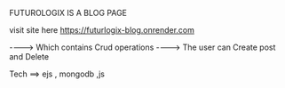 FUTUROLOGIX IS A BLOG PAGE 

visit site here https://futurlogix-blog.onrender.com

  ----> Which contains Crud operations 
  ----> The user can Create post and Delete

Tech
==> ejs , mongodb ,js
